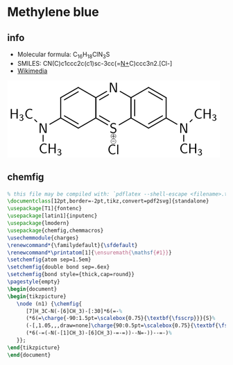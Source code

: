 # Methylene blue
<script type="application/ld+json">
{
  "@context":         "https://schema.org",
  "@type":            "MolecularEntity",
  "molecularFormula": "C16H18ClN3S",
  "smiles":           "CN(C)c1ccc2c(c1)sc-3cc(=[N+](C)C)ccc3n2.[Cl-]",
  "url":              "https://solarchemist.github.io/chemfig/MB.html"
}
</script>

## info

* Molecular formula: C<sub>16</sub>H<sub>18</sub>ClN<sub>3</sub>S
* SMILES: CN(C)c1ccc2c(c1)sc-3cc(=[N+](C)C)ccc3n2.[Cl-]
* [Wikimedia](https://commons.wikimedia.org/wiki/File:Methylene_blue.svg)

![Chemical structure formula](MB.svg)


## chemfig

```latex
% this file may be compiled with: `pdflatex --shell-escape <filename>.tex`
\documentclass[12pt,border=-2pt,tikz,convert=pdf2svg]{standalone}
\usepackage[T1]{fontenc}
\usepackage[latin1]{inputenc}
\usepackage{lmodern}
\usepackage{chemfig,chemmacros}
\usechemmodule{charges}
\renewcommand*{\familydefault}{\sfdefault}
\renewcommand*\printatom[1]{\ensuremath{\mathsf{#1}}}
\setchemfig{atom sep=1.5em}
\setchemfig{double bond sep=.6ex}
\setchemfig{bond style={thick,cap=round}}
\pagestyle{empty}
\begin{document}
\begin{tikzpicture}
   \node (n1) {\chemfig{
      [7]H_3C-N(-[6]CH_3)-[:30]*6(=-%
      (*6(=\charge{-90:1.5pt=\scalebox{0.75}{\textbf{\fsscrp}}}{S}%
      (-[,1.05,,,draw=none]\charge{90:0.5pt=\scalebox{0.75}{\textbf{\fsscrm}}}{Cl})-%
      (*6(-=(-N(-[1]CH_3)-[6]CH_3)-=-=))--N=-))--=-)%
   }};
\end{tikzpicture}
\end{document}
```
